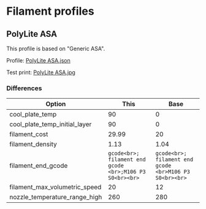 # Filament profiles

## PolyLite ASA

This profile is based on "Generic ASA".

Profile: [PolyLite ASA.json](PolyLite%20ASA.json)

Test print: [PolyLite ASA.jpg](PolyLite%20ASA.jpg)

### Differences

| Option | This | Base |
|--------|------|------|
| cool_plate_temp | 90 | 0 |
| cool_plate_temp_initial_layer | 90 | 0 |
| filament_cost | 29.99 | 20 |
| filament_density | 1.13 | 1.04 |
| filament_end_gcode | ```gcode<br>; filament end gcode <br>;M106 P3 S0<br><br>``` | ```gcode<br>; filament end gcode <br>M106 P3 S0<br><br>``` |
| filament_max_volumetric_speed | 20 | 12 |
| nozzle_temperature_range_high | 260 | 280 |
